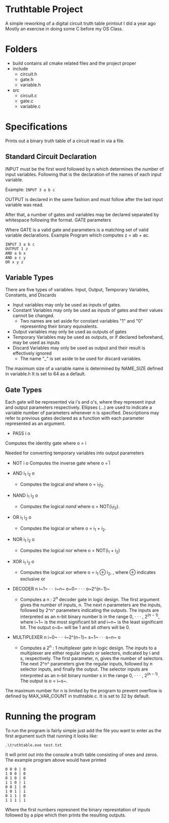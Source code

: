 # Truthtable Project

A simple reworking of a digital circuit truth table printout I did a year ago
Mostly an exercise in doing some C before my OS Class. 

# Folders
- build contains all cmake related files and the project proper
- include
  - circuit.h
  - gate.h
  - variable.h
- src
   - circuit.c
   - gate.c
   - variable.c

# Specifications
Prints out a binary truth table of a circuit read in via a file.

## Standard Circuit Declaration

INPUT must be the first word followed by n which determines the number of input variables.
Following that is the declaration of the names of each input variable.

Example:
`INPUT 3 a b c`

OUTPUT is declared in the same fashion and must follow after the last input variable was read.

After that, a number of gates and variables may be declared separated by whitespace following the format.
GATE parameters

Where GATE is a valid gate and parameters is a matching set of valid variable declarations.
Example Program which computes z = ab + ac.
```
INPUT 3 a b c
OUTPUT 1 z
AND a b x
AND a c y
OR x y z
```


## Variable Types
There are five types of variables. Input, Output, Temporary Variables, Constants, and Discards

- Input variables may only be used as inputs of gates.
- Constant Variables may only be used as inputs of gates and their values cannot be changed. 
  - Two names are set aside for constant variables "1" and "0" representing their binary equivalents.
- Output variables may only be used as outputs of gates
- Temporary Variables may be used as outputs, or if declared beforehand, may be used as inputs
- Discard Variables may only be used as output and their result is effectively ignored
  - The name "_" is set aside to be used for discard variables. 

The maximum size of a variable name is determined by NAME_SIZE defined in variable.h
It is set to 64 as a default.

## Gate Types

Each gate will be represented via i's and o's, where they represent input and output parameters respectively. Ellipses (...) are used to indicate a variable number of parameters whenever n is specified. Descriptions may refer to previous gates declared as a function with each parameter represented as an argument.

- PASS i o

Computes the identity gate where o = i

Needed for converting temporary variables into output parameters

- NOT i o
  Computes the inverse gate where o = ̅i

- AND i<sub>1</sub> i<sub>2</sub> o
  - Computes the logical *and* where o = i<sub>1</sub>i<sub>2</sub>.

- NAND i<sub>1</sub> i<sub>2</sub> o
  - Computes the logical *nand* where o = NOT(i<sub>1</sub>i<sub>2</sub>).

- OR i<sub>1</sub> i<sub>2</sub> o
  - Computes the logical *or* where o = i<sub>1</sub> + i<sub>2</sub>.

- NOR i<sub>1</sub> i<sub>2</sub> o
  - Computes the logical *nor* where o = NOT(i<sub>1</sub> + i<sub>2</sub>)

- XOR i<sub>1</sub> i<sub>2</sub> o
  - Computes the logical *xor* where o = i<sub>1</sub> ⊕ i<sub>2</sub>, , where ⊕ indicates exclusive or

- DECODER n i~1~ · · ·i~n~ o~0~ · · · o~2^(n−1)~
  - Computes a n : 2<sup>n</sup> decoder gate in logic design. 
    The first argument gives the number of inputs, n. 
    The next n parameters are the inputs, followed by 2^n^ parameters indicating the outputs. 
    The inputs are interpreted as an n-bit binary number b in the range 0, · · · , 2<sup>(n − 1)</sup>, where i~1~ is the most significant bit and i~n~ is the least significant bit. 
    The output o~b~ will be 1 and all others will be 0.

- MULTIPLEXER n i~0~ · · ·i~2^(n−1)~ s~1~ · · ·s~n~ o
  - Computes a 2<sup>n</sup> : 1 multiplexer gate in logic design. 
    The inputs to a multiplexer are either regular inputs or selectors, indicated by i and s, respectively. 
    The first parameter, n, gives the number of selectors. 
    The next 2^n^ parameters give the regular inputs, followed by n selector inputs, and finally the output. 
    The selector inputs are interpreted as an n-bit binary number s in the range 0, · · · , 2<sup>(n − 1)</sup>. 
    The output is o = i~s~.


The maximum number for n is limited by the program to prevent overflow is defined by MAX_VAR_COUNT in truthtable.c. 
It is set to 32 by default.

# Running the program
To run the program is fairly simple just add the file you want to enter as the first argument such that running it looks like:

`.\truthtable.exe test.txt`

It will print out into the console a truth table consisting of ones and zeros.
The example program above would have printed
```
0 0 0 | 0
1 0 0 | 0
0 1 0 | 0
1 1 0 | 1
0 0 1 | 0
1 0 1 | 1 
0 1 1 | 0 
1 1 1 | 1
```
Where the first numbers represnent the binary represntation of inputs followed by a pipe which then prints the resulting outputs.
